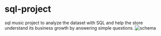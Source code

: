# sql-project
sql music project to analyze  the dataset with SQL and help the store understand its business growth by answering  simple questions.
![schema](https://github.com/bh3gov/sql-project/assets/128415877/96134690-c1af-4a95-b600-36c7249e2063)
